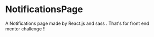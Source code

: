 # NotificationsPage
A Notifications page made by React.js and sass . That's for front end mentor challenge !!

